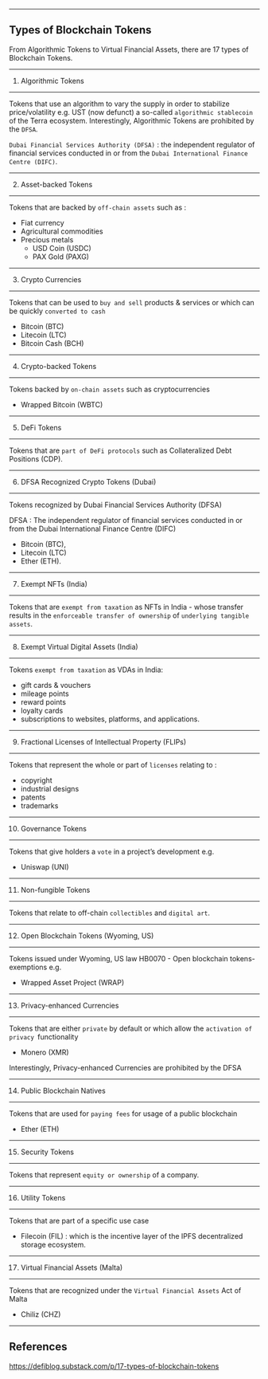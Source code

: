 -----------------------------
Types of Blockchain Tokens
-----------------------------

From Algorithmic Tokens to Virtual Financial Assets, there are 17 types of Blockchain Tokens.

-----------------------------
1. Algorithmic Tokens
-----------------------------
Tokens that use an algorithm to vary the supply in order to stabilize price/volatility 
e.g. UST (now defunct) a so-called `algorithmic stablecoin` of the Terra ecosystem. 
Interestingly, Algorithmic Tokens are prohibited by the `DFSA`.

`Dubai Financial Services Authority (DFSA)` : the independent regulator of financial services conducted in or from the `Dubai International Finance Centre (DIFC)`.


-----------------------------
2. Asset-backed Tokens
-----------------------------
Tokens that are backed by `off-chain assets` such as :
- Fiat currency
- Agricultural commodities
- Precious metals
    - USD Coin (USDC)
    - PAX Gold (PAXG)


-----------------------------
3. Crypto Currencies
-----------------------------
Tokens that can be used to `buy and sell` products & services or which can be quickly `converted to cash`
- Bitcoin (BTC)
- Litecoin (LTC)
- Bitcoin Cash (BCH)


-----------------------------
4. Crypto-backed Tokens
-----------------------------
Tokens backed by `on-chain assets` such as cryptocurrencies
- Wrapped Bitcoin (WBTC)


-----------------------------
5. DeFi Tokens
-----------------------------
Tokens that are `part of DeFi protocols` such as Collateralized Debt Positions (CDP). 


-----------------------------
6. DFSA Recognized Crypto Tokens (Dubai)
-----------------------------
Tokens recognized by Dubai Financial Services Authority (DFSA) 

DFSA : The independent regulator of financial services conducted in or from the Dubai International Finance Centre (DIFC)

- Bitcoin (BTC),
- Litecoin (LTC)
- Ether (ETH).


-----------------------------
7. Exempt NFTs (India)
-----------------------------
Tokens that are `exempt from taxation` as NFTs in India - whose transfer results in the `enforceable transfer of ownership` of `underlying tangible assets`.


-----------------------------
8. Exempt Virtual Digital Assets (India)
-----------------------------
Tokens `exempt from taxation` as VDAs in India: 
- gift cards & vouchers
- mileage points
- reward points
- loyalty cards
- subscriptions to websites, platforms, and applications.


-----------------------------
9. Fractional Licenses of Intellectual Property (FLIPs)
-----------------------------
Tokens that represent the whole or part of `licenses` relating to :
- copyright
- industrial designs
- patents
- trademarks


-----------------------------
10. Governance Tokens
-----------------------------
Tokens that give holders a `vote` in a project’s development e.g. 
- Uniswap (UNI)


-----------------------------
11. Non-fungible Tokens
-----------------------------
Tokens that relate to off-chain `collectibles` and `digital art`.


-----------------------------
12. Open Blockchain Tokens (Wyoming, US)
-----------------------------
Tokens issued under Wyoming, US law HB0070 - Open blockchain tokens-exemptions e.g. 
- Wrapped Asset Project (WRAP)


-----------------------------
13. Privacy-enhanced Currencies
-----------------------------
Tokens that are either `private` by default 
or which allow the `activation of privacy `functionality
- Monero (XMR)

Interestingly, Privacy-enhanced Currencies are prohibited by the DFSA


-----------------------------
14. Public Blockchain Natives
-----------------------------
Tokens that are used for `paying fees` for usage of a public blockchain
- Ether (ETH)


-----------------------------
15. Security Tokens
-----------------------------
Tokens that represent `equity or ownership` of a company.


-----------------------------
16. Utility Tokens
-----------------------------
Tokens that are part of a specific use case
- Filecoin (FIL) : which is the incentive layer of the IPFS decentralized storage ecosystem.


-----------------------------
17. Virtual Financial Assets (Malta)
-----------------------------
Tokens that are recognized under the `Virtual Financial Assets` Act of Malta 
- Chiliz (CHZ)



---------------------------
References
---------------------------
https://defiblog.substack.com/p/17-types-of-blockchain-tokens